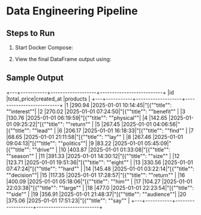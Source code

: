 # Data Engineering Pipeline

## Steps to Run
1. Start Docker Compose:

2. View the final DataFrame output using:

## Sample Output

+---+-----------+-------------------+--------------------------+
|id |total_price|created_at         |products                  |
+---+-----------+-------------------+--------------------------+
|1  |290.94     |2025-01-01 10:14:45|"[{""title"": ""interest""|
|2  |270.02     |2025-01-01 07:24:50|"[{""title"": ""benefit"" |
|3  |130.76     |2025-01-01 06:19:59|"[{""title"": ""physical""|
|4  |142.65     |2025-01-01 09:25:22|"[{""title"": ""return""  |
|5  |267.45     |2025-01-01 04:06:56|"[{""title"": ""lead""    |
|6  |206.17     |2025-01-01 16:18:33|"[{""title"": ""find""    |
|7  |68.65      |2025-01-01 21:11:58|"[{""title"": ""lay""     |
|8  |267.46     |2025-01-01 09:04:13|"[{""title"": ""politics""|
|9  |83.22      |2025-01-01 05:45:09|"[{""title"": ""drive""   |
|10 |403.87     |2025-01-01 01:33:08|"[{""title"": ""season""  |
|11 |391.33     |2025-01-01 14:30:12|"[{""title"": ""size""    |
|12 |123.71     |2025-01-01 19:51:36|"[{""title"": ""eight""   |
|13 |330.56     |2025-01-01 07:47:24|"[{""title"": ""hard""    |
|14 |145.48     |2025-01-01 03:22:14|"[{""title"": ""decision""|
|15 |117.35     |2025-01-01 17:28:57|"[{""title"": ""return""  |
|16 |400.09     |2025-01-01 05:18:06|"[{""title"": ""him""     |
|17 |104.27     |2025-01-01 22:03:38|"[{""title"": ""large""   |
|18 |477.0      |2025-01-01 22:23:54|"[{""title"": ""side""    |
|19 |356.91     |2025-01-01 21:48:37|"[{""title"": ""audience""|
|20 |375.06     |2025-01-01 17:51:23|"[{""title"": ""say""     |
+---+-----------+-------------------+--------------------------+

